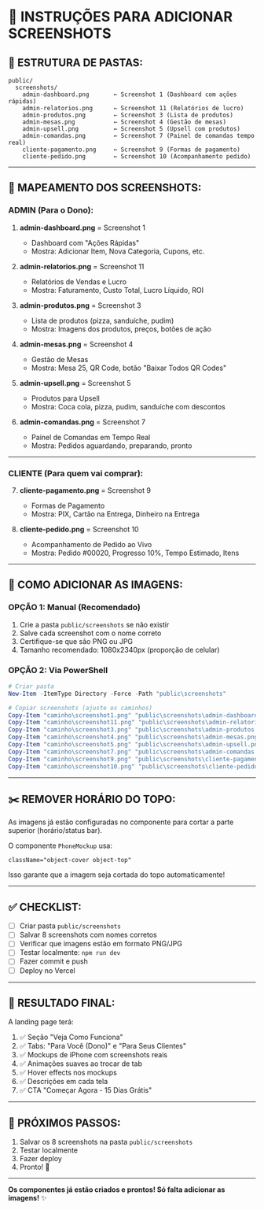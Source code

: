 # 📸 INSTRUÇÕES PARA ADICIONAR SCREENSHOTS

## 📁 **ESTRUTURA DE PASTAS:**

```
public/
  screenshots/
    admin-dashboard.png       ← Screenshot 1 (Dashboard com ações rápidas)
    admin-relatorios.png      ← Screenshot 11 (Relatórios de lucro)
    admin-produtos.png        ← Screenshot 3 (Lista de produtos)
    admin-mesas.png           ← Screenshot 4 (Gestão de mesas)
    admin-upsell.png          ← Screenshot 5 (Upsell com produtos)
    admin-comandas.png        ← Screenshot 7 (Painel de comandas tempo real)
    cliente-pagamento.png     ← Screenshot 9 (Formas de pagamento)
    cliente-pedido.png        ← Screenshot 10 (Acompanhamento pedido)
```

---

## 🎯 **MAPEAMENTO DOS SCREENSHOTS:**

### **ADMIN (Para o Dono):**

1. **admin-dashboard.png** = Screenshot 1
   - Dashboard com "Ações Rápidas"
   - Mostra: Adicionar Item, Nova Categoria, Cupons, etc.

2. **admin-relatorios.png** = Screenshot 11
   - Relatórios de Vendas e Lucro
   - Mostra: Faturamento, Custo Total, Lucro Líquido, ROI

3. **admin-produtos.png** = Screenshot 3
   - Lista de produtos (pizza, sanduíche, pudim)
   - Mostra: Imagens dos produtos, preços, botões de ação

4. **admin-mesas.png** = Screenshot 4
   - Gestão de Mesas
   - Mostra: Mesa 25, QR Code, botão "Baixar Todos QR Codes"

5. **admin-upsell.png** = Screenshot 5
   - Produtos para Upsell
   - Mostra: Coca cola, pizza, pudim, sanduíche com descontos

6. **admin-comandas.png** = Screenshot 7
   - Painel de Comandas em Tempo Real
   - Mostra: Pedidos aguardando, preparando, pronto

---

### **CLIENTE (Para quem vai comprar):**

7. **cliente-pagamento.png** = Screenshot 9
   - Formas de Pagamento
   - Mostra: PIX, Cartão na Entrega, Dinheiro na Entrega

8. **cliente-pedido.png** = Screenshot 10
   - Acompanhamento de Pedido ao Vivo
   - Mostra: Pedido #00020, Progresso 10%, Tempo Estimado, Itens

---

## 🚀 **COMO ADICIONAR AS IMAGENS:**

### **OPÇÃO 1: Manual (Recomendado)**

1. Crie a pasta `public/screenshots` se não existir
2. Salve cada screenshot com o nome correto
3. Certifique-se que são PNG ou JPG
4. Tamanho recomendado: 1080x2340px (proporção de celular)

### **OPÇÃO 2: Via PowerShell**

```powershell
# Criar pasta
New-Item -ItemType Directory -Force -Path "public\screenshots"

# Copiar screenshots (ajuste os caminhos)
Copy-Item "caminho\screenshot1.png" "public\screenshots\admin-dashboard.png"
Copy-Item "caminho\screenshot11.png" "public\screenshots\admin-relatorios.png"
Copy-Item "caminho\screenshot3.png" "public\screenshots\admin-produtos.png"
Copy-Item "caminho\screenshot4.png" "public\screenshots\admin-mesas.png"
Copy-Item "caminho\screenshot5.png" "public\screenshots\admin-upsell.png"
Copy-Item "caminho\screenshot7.png" "public\screenshots\admin-comandas.png"
Copy-Item "caminho\screenshot9.png" "public\screenshots\cliente-pagamento.png"
Copy-Item "caminho\screenshot10.png" "public\screenshots\cliente-pedido.png"
```

---

## ✂️ **REMOVER HORÁRIO DO TOPO:**

As imagens já estão configuradas no componente para cortar a parte superior (horário/status bar).

O componente `PhoneMockup` usa:
```tsx
className="object-cover object-top"
```

Isso garante que a imagem seja cortada do topo automaticamente!

---

## ✅ **CHECKLIST:**

- [ ] Criar pasta `public/screenshots`
- [ ] Salvar 8 screenshots com nomes corretos
- [ ] Verificar que imagens estão em formato PNG/JPG
- [ ] Testar localmente: `npm run dev`
- [ ] Fazer commit e push
- [ ] Deploy no Vercel

---

## 🎨 **RESULTADO FINAL:**

A landing page terá:

1. ✅ Seção "Veja Como Funciona"
2. ✅ Tabs: "Para Você (Dono)" e "Para Seus Clientes"
3. ✅ Mockups de iPhone com screenshots reais
4. ✅ Animações suaves ao trocar de tab
5. ✅ Hover effects nos mockups
6. ✅ Descrições em cada tela
7. ✅ CTA "Começar Agora - 15 Dias Grátis"

---

## 📝 **PRÓXIMOS PASSOS:**

1. Salvar os 8 screenshots na pasta `public/screenshots`
2. Testar localmente
3. Fazer deploy
4. Pronto! 🎉

---

**Os componentes já estão criados e prontos! Só falta adicionar as imagens!** ✨
